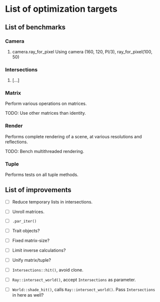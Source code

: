 # List of optimization targets

## List of benchmarks

### Camera

1. camera.ray_for_pixel
    Using camera (160, 120, PI/3), ray_for_pixel(100, 50)

### Intersections

1. [...]

### Matrix

Perform various operations on matrices.

TODO: Use other matrices than identity.

### Render

Performs complete rendering of a scene, at various resolutions and reflections.

TODO: Bench multithreaded rendering.

### Tuple

Performs tests on all tuple methods.

## List of improvements

- [ ] Reduce temporary lists in intersections.
- [ ] Unroll matrices.
- [ ] `.par_iter()`
- [ ] Trait objects?
- [ ] Fixed matrix-size?
- [ ] Limit inverse calculations?
- [ ] Unify matrix/tuple?
- [ ] `Intersections::hit()`, avoid clone.
- [ ] `Ray::intersect_world()`, accept `Intersections` as parameter.
- [ ] `World::shade_hit()`, calls `Ray::intersect_world()`. Pass `Intersections` in here as well?

